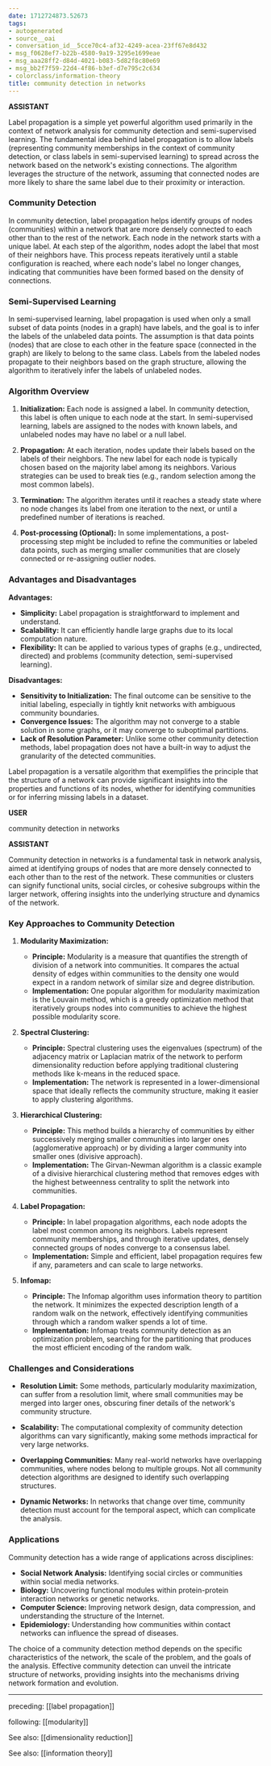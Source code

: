 ```yaml
---
date: 1712724873.52673
tags:
- autogenerated
- source__oai
- conversation_id__5cce70c4-af32-4249-acea-23ff67e8d432
- msg_f0628ef7-b22b-4580-9a19-3295e1699eae
- msg_aaa28ff2-d84d-4021-b083-5d82f8c80e69
- msg_bb2f7f59-22d4-4f86-b3ef-d7e795c2c634
- colorclass/information-theory
title: community detection in networks
---
```


**ASSISTANT**

Label propagation is a simple yet powerful algorithm used primarily in the context of network analysis for community detection and semi-supervised learning. The fundamental idea behind label propagation is to allow labels (representing community memberships in the context of community detection, or class labels in semi-supervised learning) to spread across the network based on the network's existing connections. The algorithm leverages the structure of the network, assuming that connected nodes are more likely to share the same label due to their proximity or interaction.

### Community Detection

In community detection, label propagation helps identify groups of nodes (communities) within a network that are more densely connected to each other than to the rest of the network. Each node in the network starts with a unique label. At each step of the algorithm, nodes adopt the label that most of their neighbors have. This process repeats iteratively until a stable configuration is reached, where each node's label no longer changes, indicating that communities have been formed based on the density of connections.

### Semi-Supervised Learning

In semi-supervised learning, label propagation is used when only a small subset of data points (nodes in a graph) have labels, and the goal is to infer the labels of the unlabeled data points. The assumption is that data points (nodes) that are close to each other in the feature space (connected in the graph) are likely to belong to the same class. Labels from the labeled nodes propagate to their neighbors based on the graph structure, allowing the algorithm to iteratively infer the labels of unlabeled nodes.

### Algorithm Overview

1. **Initialization:** Each node is assigned a label. In community detection, this label is often unique to each node at the start. In semi-supervised learning, labels are assigned to the nodes with known labels, and unlabeled nodes may have no label or a null label.

2. **Propagation:** At each iteration, nodes update their labels based on the labels of their neighbors. The new label for each node is typically chosen based on the majority label among its neighbors. Various strategies can be used to break ties (e.g., random selection among the most common labels).

3. **Termination:** The algorithm iterates until it reaches a steady state where no node changes its label from one iteration to the next, or until a predefined number of iterations is reached.

4. **Post-processing (Optional):** In some implementations, a post-processing step might be included to refine the communities or labeled data points, such as merging smaller communities that are closely connected or re-assigning outlier nodes.

### Advantages and Disadvantages

**Advantages:**
- **Simplicity:** Label propagation is straightforward to implement and understand.
- **Scalability:** It can efficiently handle large graphs due to its local computation nature.
- **Flexibility:** It can be applied to various types of graphs (e.g., undirected, directed) and problems (community detection, semi-supervised learning).

**Disadvantages:**
- **Sensitivity to Initialization:** The final outcome can be sensitive to the initial labeling, especially in tightly knit networks with ambiguous community boundaries.
- **Convergence Issues:** The algorithm may not converge to a stable solution in some graphs, or it may converge to suboptimal partitions.
- **Lack of Resolution Parameter:** Unlike some other community detection methods, label propagation does not have a built-in way to adjust the granularity of the detected communities.

Label propagation is a versatile algorithm that exemplifies the principle that the structure of a network can provide significant insights into the properties and functions of its nodes, whether for identifying communities or for inferring missing labels in a dataset.


**USER**

community detection in networks


**ASSISTANT**

Community detection in networks is a fundamental task in network analysis, aimed at identifying groups of nodes that are more densely connected to each other than to the rest of the network. These communities or clusters can signify functional units, social circles, or cohesive subgroups within the larger network, offering insights into the underlying structure and dynamics of the network.

### Key Approaches to Community Detection

1. **Modularity Maximization:**
   - **Principle:** Modularity is a measure that quantifies the strength of division of a network into communities. It compares the actual density of edges within communities to the density one would expect in a random network of similar size and degree distribution.
   - **Implementation:** One popular algorithm for modularity maximization is the Louvain method, which is a greedy optimization method that iteratively groups nodes into communities to achieve the highest possible modularity score.

2. **Spectral Clustering:**
   - **Principle:** Spectral clustering uses the eigenvalues (spectrum) of the adjacency matrix or Laplacian matrix of the network to perform dimensionality reduction before applying traditional clustering methods like k-means in the reduced space.
   - **Implementation:** The network is represented in a lower-dimensional space that ideally reflects the community structure, making it easier to apply clustering algorithms.

3. **Hierarchical Clustering:**
   - **Principle:** This method builds a hierarchy of communities by either successively merging smaller communities into larger ones (agglomerative approach) or by dividing a larger community into smaller ones (divisive approach).
   - **Implementation:** The Girvan-Newman algorithm is a classic example of a divisive hierarchical clustering method that removes edges with the highest betweenness centrality to split the network into communities.

4. **Label Propagation:**
   - **Principle:** In label propagation algorithms, each node adopts the label most common among its neighbors. Labels represent community memberships, and through iterative updates, densely connected groups of nodes converge to a consensus label.
   - **Implementation:** Simple and efficient, label propagation requires few if any, parameters and can scale to large networks.

5. **Infomap:**
   - **Principle:** The Infomap algorithm uses information theory to partition the network. It minimizes the expected description length of a random walk on the network, effectively identifying communities through which a random walker spends a lot of time.
   - **Implementation:** Infomap treats community detection as an optimization problem, searching for the partitioning that produces the most efficient encoding of the random walk.

### Challenges and Considerations

- **Resolution Limit:** Some methods, particularly modularity maximization, can suffer from a resolution limit, where small communities may be merged into larger ones, obscuring finer details of the network's community structure.
  
- **Scalability:** The computational complexity of community detection algorithms can vary significantly, making some methods impractical for very large networks.

- **Overlapping Communities:** Many real-world networks have overlapping communities, where nodes belong to multiple groups. Not all community detection algorithms are designed to identify such overlapping structures.

- **Dynamic Networks:** In networks that change over time, community detection must account for the temporal aspect, which can complicate the analysis.

### Applications

Community detection has a wide range of applications across disciplines:
- **Social Network Analysis:** Identifying social circles or communities within social media networks.
- **Biology:** Uncovering functional modules within protein-protein interaction networks or genetic networks.
- **Computer Science:** Improving network design, data compression, and understanding the structure of the Internet.
- **Epidemiology:** Understanding how communities within contact networks can influence the spread of diseases.

The choice of a community detection method depends on the specific characteristics of the network, the scale of the problem, and the goals of the analysis. Effective community detection can unveil the intricate structure of networks, providing insights into the mechanisms driving network formation and evolution.


---

preceding: [[label propagation]]  


following: [[modularity]]

See also: [[dimensionality reduction]]


See also: [[information theory]]